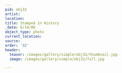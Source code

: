 ```yaml
---
pid: obj32
artist:
location:
title: Stamped in History
_date: 6/14/06
object_type: photo
current_location:
source:
order: '32'
header:
  teaser: /images/gallery/simple/obj32/thumbnail.jpg
  image: /images/gallery/simple/obj32/full.jpg

---
```

